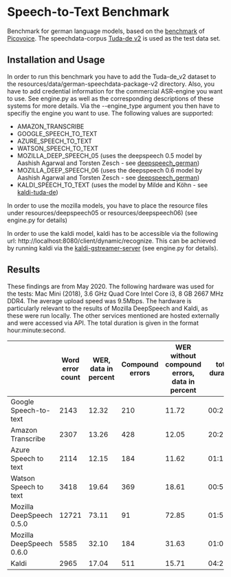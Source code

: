 # Speech-to-Text Benchmark

Benchmark for german language models, based on the [benchmark]((https://github.com/Picovoice/speech-to-text-benchmark)) of [Picovoice](https://picovoice.ai).
 The speechdata-corpus [Tuda-de v2](https://www.inf.uni-hamburg.de/en/inst/ab/lt/resources/data/acoustic-models.html) is used as the test data set. 

## Installation and Usage

In order to run this benchmark you have to add the Tuda-de_v2 dataset to the resources/data/german-speechdata-package-v2 directory. Also, you have to add credential information for the commercial ASR-engine you want to use. See engine.py as well as the corresponding descriptions of these systems for more details. Via the --engine_type argument you then have to specifiy the engine you want to use. The following values are supported: 
* AMAZON_TRANSCRIBE
* GOOGLE_SPEECH_TO_TEXT
* AZURE_SPEECH_TO_TEXT
* WATSON_SPEECH_TO_TEXT
* MOZILLA_DEEP_SPEECH_05 (uses the deepspeech 0.5 model by Aashish Agarwal and Torsten Zesch - see [deepspeech_german](https://github.com/AASHISHAG/deepspeech-german))
* MOZILLA_DEEP_SPEECH_06 (uses the deepspeech 0.6 model by Aashish Agarwal and Torsten Zesch - see [deepspeech_german](https://github.com/AASHISHAG/deepspeech-german))
* KALDI_SPEECH_TO_TEXT (uses the model by Milde and Köhn - see [kaldi-tuda-de](https://github.com/uhh-lt/kaldi-tuda-de))

In order to use the mozilla models, you have to place the resource files under resources/deepspeech05 or resources/deepspeech06) (see engine.py for details)

In order to use the kaldi model, kaldi has to be accessible via the following url: http://localhost:8080/client/dynamic/recognize. This can be achieved by running kaldi via the [kaldi-gstreamer-server](https://github.com/alumae/kaldi-gstreamer-server) (see engine.py for details). 

## Results

These findings are from May 2020. The following hardware was used for the tests: Mac Mini (2018), 3.6 GHz Quad Core Intel Core i3, 8 GB 2667 MHz DDR4. The average upload speed was 9.5Mbps. The hardware is particularly relevant to the results of Mozilla DeepSpeech and Kaldi, as these were run locally. The other services mentioned are hosted externally and were accessed via API. The total duration is given in the format hour:minute:second.

| | Word error count |	WER, data in percent	| Compound errors |	WER without compound errors, data in percent |	total duration 
|--|--------------|-------------------------|-----------------|----------------------------------------------|------------
Google Speech-to-text |	2143 |	12.32 |	210 |	11.72 |	00:29:48
Amazon Transcribe |	2307 |	13.26 |	428 | 12.05 | 20:26:01
Azure Speech to text |	2114 |	12.15 |	184 |	11.62 |	01:14:02
Watson Speech to text |	3418	| 19.64 |	369 |	18.61 |	00:52:54
Mozilla DeepSpeech 0.5.0 | 	12721 |	73.11 |	91	| 72.85 |	01:56:00
Mozilla DeepSpeech 0.6.0 |	5585 |	32.10 |	184 |	31.63 |	01:05:00
Kaldi |	2965	| 17.04 |	511 |	15.71 |	04:26:42
